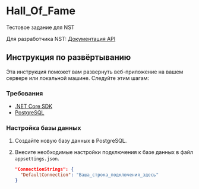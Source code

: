 # Hall_Of_Fame

Тестовое задание для NST

Для разработчика NST: [Документация API](http://90.188.90.247/swagger/index.html)

## Инструкция по развёртыванию

Эта инструкция поможет вам развернуть веб-приложение на вашем сервере или локальной машине. Следуйте этим шагам:

### Требования

- [.NET Core SDK](https://dotnet.microsoft.com/download)
- [PostgreSQL](https://www.postgresql.org/download/)

### Настройка базы данных

1. Создайте новую базу данных в PostgreSQL.

2. Внесите необходимые настройки подключения к базе данных в файл `appsettings.json`.

   ```json
   "ConnectionStrings": {
     "DefaultConnection": "Ваша_строка_подключения_здесь"
   }
